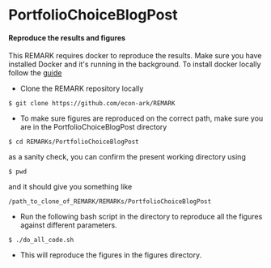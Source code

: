 # PortfolioChoiceBlogPost





#### Reproduce the results and figures

This REMARK requires docker to reproduce the results.
Make sure you have installed Docker and it's running in the background.
To install docker locally follow the [guide](https://github.com/econ-ark/econ-ark-tools/tree/master/Virtual/Docker#install-docker-desktop-macos-and-windows)


- Clone the REMARK repository locally

```
$ git clone https://github.com/econ-ark/REMARK
```
- To make sure figures are reproduced on the correct path, make sure you are in the PortfolioChoiceBlogPost directory
```
$ cd REMARKs/PortfolioChoiceBlogPost
```
as a sanity check, you can confirm the present working directory using

```
$ pwd
```
and it should give you something like
```
/path_to_clone_of_REMARK/REMARKs/PortfolioChoiceBlogPost
```

- Run the following bash script in the directory to reproduce all the figures against different parameters.
```
$ ./do_all_code.sh
```

- This will reproduce the figures in the figures directory.